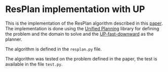 # ResPlan implementation with UP

This is the implementation of the ResPlan algorithm described in this [paper](https://icaps24.icaps-conference.org/program/workshops/keps-papers/KEPS-24_paper_6.pdf).
The implementation is done using the [Unified Planning](https://github.com/aiplan4eu/unified-planning) library for defining the problem and the domain to solve and the [UP-fast-downward](https://github.com/aiplan4eu/up-fast-downward) as the planner.

The algorithm is defined in the `resplan.py` file.

The algorithm was tested on the problem defined in the paper, the test is available in the file `test.py`.
